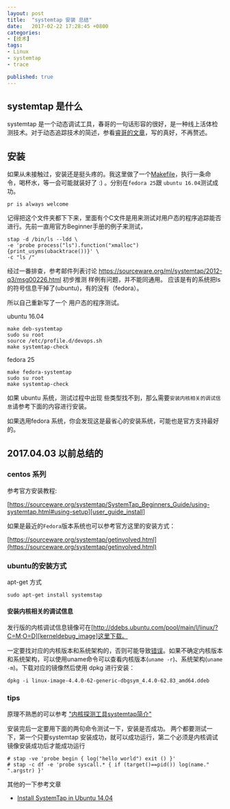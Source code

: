 ```yaml
---
layout: post
title:  "systemtap 安装 总结"
date:   2017-02-22 17:28:45 +0800
categories:
- [技术]
tags:
- Linux
- systemtap
- trace

published: true
---
```


## systemtap 是什么

systemtap 是一个动态调试工具，春哥的一句话形容的很好，是一种线上活体检测技术。对于动态追踪技术的简述，参看[睿哥的文章][DTrace]，写的真好，不再赘述。

## 安装

如果从未接触过，安装还是挺头疼的。我这里做了一个[Makefile](https://github.com/noname007/script/blob/master/systemtap/Makefile)，执行一条命令，喝杯水，等一会可能就装好了 :) 。分别在`fedora 25`跟 `ubuntu 16.04`测试成功。

    pr is always welcome

记得把这个文件夹都下下来，里面有个C文件是用来测试对用户态的程序追踪能否进行。先前一直用官方Beginner手册的例子来测试，

```shell
stap -d /bin/ls --ldd \
-e 'probe process("ls").function("xmalloc") {print_usyms(ubacktrace())}' \
-c "ls /"
```

经过一番排查，参考邮件列表讨论  https://sourceware.org/ml/systemtap/2012-q3/msg00226.html 初步推测 样例有问题，并不能同通用。 应该是有的系统把ls的符号信息干掉了(ubuntu)，有的没有（fedora）。 

所以自己重新写了一个 用户态的程序测试。


ubuntu 16.04
```shell
make deb-systemtap
sudo su root
source /etc/profile.d/devops.sh 
make systemtap-check
```

fedora 25

```shell
make fedora-systemtap
sudo su root
make systemtap-check
```


如果 ubuntu 系统，测试过程中出现 些类型找不到，那么需要`安装内核相关的调试信息`请参考下面的内容进行安装。

如果选用fedora 系统，你会发现这是最省心的安装系统，可能也是官方支持最好的。

## 2017.04.03 以前总结的

### centos 系列


参考官方安装教程: 

[https://sourceware.org/systemtap/SystemTap_Beginners_Guide/using-systemtap.html#using-setup][user_guide_install]

如果是最近的`Fedora`版本系统也可以参考官方这里的安装方式：

[https://sourceware.org/systemtap/getinvolved.html](https://sourceware.org/systemtap/getinvolved.html)

### ubuntu的安装方式

apt-get 方式

	sudo apt-get install systemstap

####  安装内核相关的调试信息

发行版的内核调试信息镜像可在[http://ddebs.ubuntu.com/pool/main/l/linux/?C=M;O=D][kerneldebug_image]这里下载。

一定要找对应的内核版本和系统架构的，否则可能导致[错误][install_in_centos]。如果不确定内核版本和系统架构，可以使用uname命令可以查看内核版本(`uname -r`)、系统架构(`uname -m`)。下载对应的镜像然后使用 dpkg 进行安装：

	dpkg -i linux-image-4.4.0-62-generic-dbgsym_4.4.0-62.83_amd64.ddeb

### tips

原理不熟悉的可以参考 [ "内核探测工具systemtap简介"][systemtap_introduction]

安装完后一定要用下面的两句命令测试一下，安装是否成功。 两个都要测试一下，第一个只要systemtap 安装成功，就可以成功运行，第二个必须是内核调试镜像安装成功后才能成功运行

```
# stap -ve 'probe begin { log("hello world") exit () }'
# stap -c df -e 'probe syscall.* { if (target()==pid()) log(name." ".argstr) }'
```

其他的一下参考文章

- [Install SystemTap in Ubuntu 14.04](http://blog.jeffli.me/blog/2014/10/10/install-systemtap-in-ubuntu-14-dot-04/)

[user_guide_install]: https://sourceware.org/systemtap/SystemTap_Beginners_Guide/using-systemtap.html#using-setup "using-systemtap"
[install_in_centos]: http://www.hi-roy.com/2016/07/27/CentOS7%E5%AE%89%E8%A3%85systemtap/ "CentOS7安装systemtap"
[systemtap_introduction]: http://www.cnblogs.com/hazir/p/systemtap_introduction.html "内核探测工具systemtap简介"
[kerneldebug_image]: http://ddebs.ubuntu.com/pool/main/l/linux/?C=M;O=D "kerneldebug_image"

[DTrace]: https://riboseyim.github.io/2016/11/26/DTrace/ "动态追踪技术：Linux喜迎DTrace"
